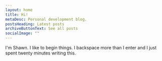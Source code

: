 ```yaml
---
layout: home
title: Hi!
metaDesc: Personal development blog.
postsHeading: Latest posts
archiveButtonText: See all posts
socialImage: ""
---
```

I'm Shawn. I like to begin things. I backspace more than I enter and I just spent twenty minutes writing this.